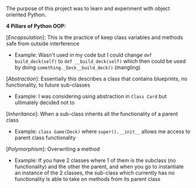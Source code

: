The purpose of this project was to learn and experiment with object oriented Python.

**4 Pillars of Python OOP:**

[*Encapsulation*]: This is the practice of keep class variables and methods safe from outside interference
- Example: Wasn't used in my code but I could change `def build_deck(self)` to `def __build_deck(self)` which then could be used by doing
           `something._Deck__build_deck()` (mangling)

[*Abstraction*]: Essentially this describes a class that contains blueprints, no functionality, to future sub-classes
- Example: I was considering using abstraction in `Class Card` but ultimately decided not to 

[*Inheritance*]: When a sub-class inherits all the functionality of a parent class
- Example: `class Game(Deck)` where `super().__init__` allows me access to parent class functionality

[*Polymorphism*]: Overwriting a method 
- Example: If you have 2 classes where 1 of them is the subclass (no functionality) and the other the parent, and when you go to instantiate
           an instance of the 2 classes, the sub-class which currently has no functionality is able to take on methods from its parent class
